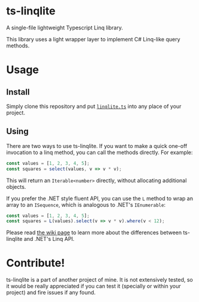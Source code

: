 # ts-linqlite
A single-file lightweight Typescript Linq library.

This library uses a light wrapper layer to implement C# Linq-like query methods.

# Usage #
## Install ##
Simply clone this repository and put [`linqlite.ts`](https://github.com/hillin/ts-linqlite/blob/master/src/LinqLite.ts) into any place of your project.
## Using ##
There are two ways to use ts-linqlite.
If you want to make a quick one-off invocation to a linq method, you can call the methods directly. For example:
```typescript
const values = [1, 2, 3, 4, 5];
const squares = select(values, v => v * v);
```
This will return an `Iterable<number>` directly, without allocating additional objects.

If you prefer the .NET style fluent API, you can use the `L` method to wrap an array to an `ISequence`, which is analogous to .NET's `IEnumerable`:
```typescript
const values = [1, 2, 3, 4, 5];
const squares = L(values).select(v => v * v).where(v < 12);
```

Please read [the wiki page](https://github.com/hillin/ts-linqlite/wiki/Comparing-to-.NET-Linq-APIs) to learn more about the differences between ts-linqlite and .NET's Linq API.

# Contribute! #
ts-linqlite is a part of another project of mine. It is not extensively tested, so it would be really appreciated if you can test it (specially or within your project) and fire issues if any found.
